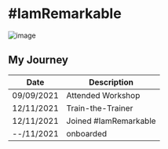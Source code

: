 # #IamRemarkable

![image](https://user-images.githubusercontent.com/64991656/141603865-1d216c55-1008-4a51-b699-cee09de6e83a.png)

## My Journey
| Date     | Description |
| ----------- | ----------- |
| 09/09/2021      | Attended Workshop |
| 12/11/2021      | Train-the-Trainer |
| 12/11/2021      | Joined  #IamRemarkable |
| --/11/2021      | onboarded |
